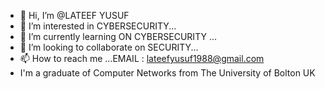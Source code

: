 - 👋 Hi, I’m @LATEEF YUSUF
- 👀 I’m interested in CYBERSECURITY...
- 🌱 I’m currently learning ON CYBERSECURITY ...
- 💞️ I’m looking to collaborate on SECURITY...
- 📫 How to reach me ...EMAIL : lateefyusuf1988@gmail.com
-    I'm a graduate of Computer Networks from The University of Bolton UK
<!---
LTFLAT/LTFLAT is a ✨ special ✨ repository because its `README.md` (this file) appears on your GitHub profile.
You can click the Preview link to take a look at your changes.
--->

